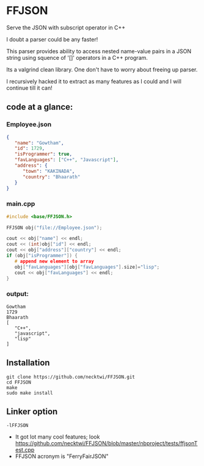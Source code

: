 # FFJSON
Serve the JSON with subscript operator in C++

I doubt a parser could be any faster!

This parser provides ability to access nested name-value pairs in a JSON string using squence of '[]' operators in a C++ program.

Its a valgrind clean library. One don't have to worry about freeing up parser.

I recursively hacked it to extract as many features as I could and I will continue till it can!

## code at a glance:
### Employee.json
```JSON
{
   "name": "Gowtham",
   "id": 1729,
   "isProgrammer": true,
   "favLanguages": ["C++", "Javascript"],
   "address": {
      "town": "KAKINADA",
      "country": "Bhaarath"
   }
}
```

### main.cpp
```CPP
#include <base/FFJSON.h>

FFJSON obj("file://Employee.json");

cout << obj["name"] << endl;
cout << (int)obj["id"] << endl;
cout << obj["address"]["country"] << endl;
if (obj["isProgrammer"]) {
   # append new element to array
   obj["favLanguages"][obj["favLanguages"].size]="lisp";
   cout << obj["favLanguages"] << endl;
}
```

### output:
```
Gowtham
1729
Bhaarath
[
   "C++",
   "javascript",
   "lisp"
]
```

## Installation
```
git clone https://github.com/necktwi/FFJSON.git
cd FFJSON
make
sudo make install
```

## Linker option
`-lFFJSON`

- It got lot many cool features; look https://github.com/necktwi/FFJSON/blob/master/nbproject/tests/ffjsonTest.cpp
- FFJSON acronym is "FerryFairJSON"
